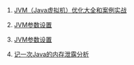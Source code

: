 1. [ JVM（Java虚拟机）优化大全和案例实战](https://blog.csdn.net/kthq/article/details/8618052)

2. [JVM参数设置](https://blog.csdn.net/qq_36083215/article/details/79896365)

3. [JVM参数设置](https://blog.csdn.net/weixin_37195606/article/details/82805216)

4. [记一次Java的内存泄露分析](https://www.cnblogs.com/aishangJava/p/7631714.html)

